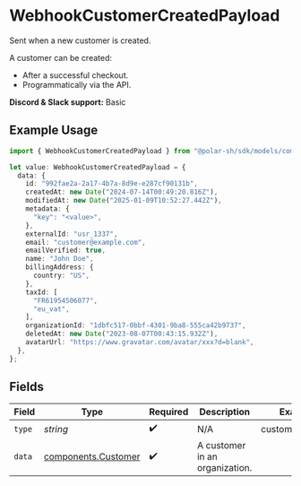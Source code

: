 # WebhookCustomerCreatedPayload

Sent when a new customer is created.

A customer can be created:

* After a successful checkout.
* Programmatically via the API.

**Discord & Slack support:** Basic

## Example Usage

```typescript
import { WebhookCustomerCreatedPayload } from "@polar-sh/sdk/models/components/webhookcustomercreatedpayload.js";

let value: WebhookCustomerCreatedPayload = {
  data: {
    id: "992fae2a-2a17-4b7a-8d9e-e287cf90131b",
    createdAt: new Date("2024-07-14T00:49:20.816Z"),
    modifiedAt: new Date("2025-01-09T10:52:27.442Z"),
    metadata: {
      "key": "<value>",
    },
    externalId: "usr_1337",
    email: "customer@example.com",
    emailVerified: true,
    name: "John Doe",
    billingAddress: {
      country: "US",
    },
    taxId: [
      "FR61954506077",
      "eu_vat",
    ],
    organizationId: "1dbfc517-0bbf-4301-9ba8-555ca42b9737",
    deletedAt: new Date("2023-08-07T00:43:15.932Z"),
    avatarUrl: "https://www.gravatar.com/avatar/xxx?d=blank",
  },
};
```

## Fields

| Field                                                      | Type                                                       | Required                                                   | Description                                                | Example                                                    |
| ---------------------------------------------------------- | ---------------------------------------------------------- | ---------------------------------------------------------- | ---------------------------------------------------------- | ---------------------------------------------------------- |
| `type`                                                     | *string*                                                   | :heavy_check_mark:                                         | N/A                                                        | customer.created                                           |
| `data`                                                     | [components.Customer](../../models/components/customer.md) | :heavy_check_mark:                                         | A customer in an organization.                             |                                                            |